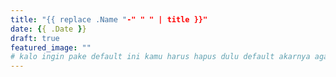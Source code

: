 ```yaml
---
title: "{{ replace .Name "-" " " | title }}"
date: {{ .Date }}
draft: true
featured_image: ""
# kalo ingin pake default ini kamu harus hapus dulu default akarnya agar yang dipakai default versi themes "taruna"
---
```

